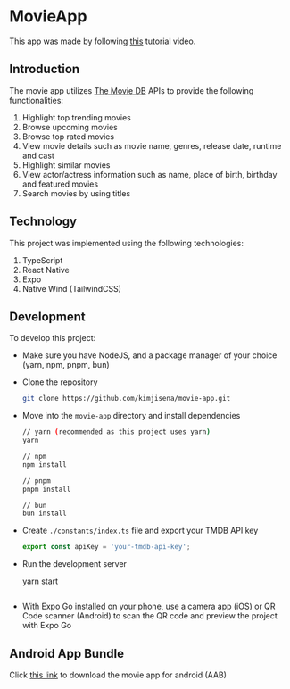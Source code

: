 # MovieApp

This app was made by following [this](https://youtu.be/Q1xQuCpYIFE) tutorial video.

## Introduction

The movie app utilizes [The Movie DB](https://www.themoviedb.org/) APIs to provide the following functionalities:

1. Highlight top trending movies
2. Browse upcoming movies
3. Browse top rated movies
4. View movie details such as movie name, genres, release date, runtime and cast
5. Highlight similar movies
6. View actor/actress information such as name, place of birth, birthday and featured movies
7. Search movies by using titles

## Technology

This project was implemented using the following technologies:

1. TypeScript
2. React Native
3. Expo
4. Native Wind (TailwindCSS)

## Development

To develop this project:

- Make sure you have NodeJS, and a package manager of your choice (yarn, npm, pnpm, bun)

- Clone the repository
    ```sh
    git clone https://github.com/kimjisena/movie-app.git
    ```
- Move into the `movie-app` directory and install dependencies
    ```sh
    // yarn (recommended as this project uses yarn)
    yarn

    // npm
    npm install

    // pnpm
    pnpm install

    // bun
    bun install
    ```
- Create `./constants/index.ts` file and export your TMDB API key 

    ```js
    export const apiKey = 'your-tmdb-api-key';
    ```
- Run the development server

    yarn start
    ```
- With Expo Go installed on your phone, use a camera app (iOS) or QR Code scanner (Android) to 
scan the QR code and preview the project with Expo Go

## Android App Bundle

Click [this link](https://expo.dev/artifacts/eas/45cB9UHsd85uU5nvRZd3Fn.aab) to download the movie app for android (AAB)


